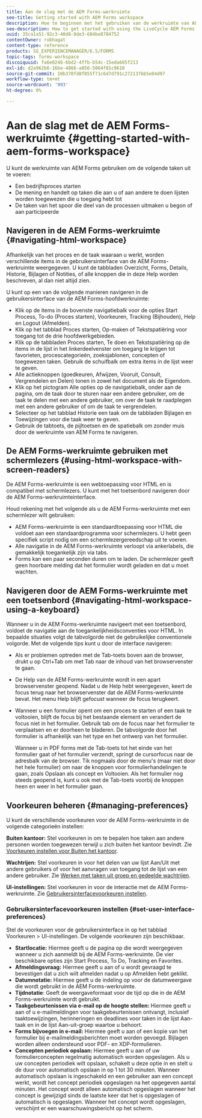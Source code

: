 ```yaml
---
title: Aan de slag met de AEM Forms-werkruimte
seo-title: Getting started with AEM Forms workspace
description: Hoe te beginnen met het gebruiken van de werkruimte van AEM Forms van het LiveCycle om uw bedrijfsautomatiseringsprocessen te beheren.
seo-description: How to get started with using the LiveCycle AEM Forms workspace to manage your business automation processes.
uuid: 35ca1a51-92c3-40d8-8de3-604be8704752
contentOwner: robhagat
content-type: reference
products: SG_EXPERIENCEMANAGER/6.5/FORMS
topic-tags: forms-workspace
discoiquuid: fa6e0246-6bd2-4ffb-b54c-15eda605f213
exl-id: d2a962b6-16be-4866-a856-5064f81c9610
source-git-commit: 10b370fd8f855f71c6d7d791c272137bb5e04d97
workflow-type: tm+mt
source-wordcount: '993'
ht-degree: 0%

---
```


# Aan de slag met de AEM Forms-werkruimte {#getting-started-with-aem-forms-workspace}

U kunt de werkruimte van AEM Forms gebruiken om de volgende taken uit te voeren:

* Een bedrijfsproces starten
* De mening en handelt op taken die aan u of aan andere te doen lijsten worden toegewezen die u toegang hebt tot
* De taken van het spoor die deel van de processen uitmaken u begon of aan participeerde

## Navigeren in de AEM Forms-werkruimte {#navigating-html-workspace}

Afhankelijk van het proces en de taak waaraan u werkt, worden verschillende items in de gebruikersinterface van de AEM Forms-werkruimte weergegeven. U kunt de tabbladen Overzicht, Forms, Details, Historie, Bijlagen of Notities, of alle knoppen die in deze Help worden beschreven, al dan niet altijd zien.

U kunt op een van de volgende manieren navigeren in de gebruikersinterface van de AEM Forms-hoofdwerkruimte:

* Klik op de items in de bovenste navigatiebalk voor de opties Start Process, To-do (Proces starten), Voorkeuren, Tracking (Bijhouden), Help en Logout (Afmelden).
* Klik op het tabblad Proces starten, Op-maken of Tekstspatiëring voor toegang tot de drie hoofdwerkgebieden.
* Klik op de tabbladen Proces starten, Te doen en Tekstspatiëring op de items in de lijst in het linkerdeelvenster om toegang te krijgen tot favorieten, procescategorieën, zoeksjablonen, concepten of toegewezen taken. Gebruik de schuifbalk om extra items in de lijst weer te geven.
* Alle actieknoppen (goedkeuren, Afwijzen, Vooruit, Consult, Vergrendelen en Delen) tonen in zowel het document als de Eigendom.
* Klik op het pictogram Alle opties op de navigatiebalk, onder aan de pagina, om de taak door te sturen naar een andere gebruiker, om de taak te delen met een andere gebruiker, om over de taak te raadplegen met een andere gebruiker of om de taak te vergrendelen.
* Selecteer op het tabblad Historie een taak om de tabbladen Bijlagen en Toewijzingen voor die taak weer te geven.
* Gebruik de tabtoets, de pijltoetsen en de spatiebalk om zonder muis door de werkruimte van AEM Forms te navigeren.

## De AEM Forms-werkruimte gebruiken met schermlezers {#using-html-workspace-with-screen-readers}

De AEM Forms-werkruimte is een webtoepassing voor HTML en is compatibel met schermlezers. U kunt met het toetsenbord navigeren door de AEM Forms-werkruimteinterface.

Houd rekening met het volgende als u de AEM Forms-werkruimte met een schermlezer wilt gebruiken:

* AEM Forms-werkruimte is een standaardtoepassing voor HTML die voldoet aan een standaardprogramma voor schermlezers. U hebt geen specifiek script nodig om een schermlezergereedschap uit te voeren.
* Alle navigatie in de AEM Forms-werkruimte verloopt via ankerlabels, die gemakkelijk toegankelijk zijn via tabs.
* Forms kan een paar seconden duren om te laden. De schermlezer geeft geen hoorbare melding dat het formulier wordt geladen en dat u moet wachten.

## Navigeren door de AEM Forms-werkruimte met een toetsenbord {#navigating-html-workspace-using-a-keyboard}

Wanneer u in de AEM Forms-werkruimte navigeert met een toetsenbord, voldoet de navigatie aan de toegankelijkheidsconventies voor HTML. In bepaalde situaties volgt de tabvolgorde niet de gebruikelijke conventionele volgorde. Met de volgende tips kunt u door de interface navigeren:

* Als er problemen optreden met de Tab-toets boven aan de browser, drukt u op Ctrl+Tab om met Tab naar de inhoud van het browservenster te gaan.
* De Help van de AEM Forms-werkruimte wordt in een apart browservenster geopend. Nadat u de Help hebt weergegeven, keert de focus terug naar het browservenster dat de AEM Forms-werkruimte bevat. Het menu Help blijft gefocust wanneer de focus terugkeert.
* Wanneer u een formulier opent om een proces te starten of een taak te voltooien, blijft de focus bij het bestaande element en verandert de focus niet in het formulier. Gebruik tab om de focus naar het formulier te verplaatsen en er doorheen te bladeren. De tabvolgorde door het formulier is afhankelijk van het type en het ontwerp van het formulier.

  Wanneer u in PDF forms met de Tab-toets tot het einde van het formulier gaat of het formulier verzendt, springt de cursorfocus naar de adresbalk van de browser. Tik nogmaals door de menu&#39;s (maar niet door het hele formulier) om naar de knoppen voor formulierhandelingen te gaan, zoals Opslaan als concept en Voltooien. Als het formulier nog steeds geopend is, kunt u ook met de Tab-toets voorbij de knoppen heen en weer in het formulier gaan.

## Voorkeuren beheren {#managing-preferences}

U kunt de verschillende voorkeuren voor de AEM Forms-werkruimte in de volgende categorieën instellen:

**Buiten kantoor:** Stel voorkeuren in om te bepalen hoe taken aan andere personen worden toegewezen terwijl u zich buiten het kantoor bevindt. Zie [Voorkeuren instellen voor Buiten het kantoor](todo-lists.md#setting-out-of-office-preferences).

**Wachtrijen:** Stel voorkeuren in voor het delen van uw lijst Aan/Uit met andere gebruikers of voor het aanvragen van toegang tot de lijst van een andere gebruiker. Zie [Werken met taken uit groep en gedeelde wachtrijen](todo-lists.md#working-with-tasks-from-group-and-shared-queues).

**UI-instellingen:** Stel voorkeuren in voor de interactie met de AEM Forms-werkruimte. Zie [Gebruikersinterfacevoorkeuren instellen](#set-user-interface-preferences).

### Gebruikersinterfacevoorkeuren instellen {#set-user-interface-preferences}

Stel de voorkeuren voor de gebruikersinterface in op het tabblad Voorkeuren > UI-instellingen. De volgende voorkeuren zijn beschikbaar.

* **Startlocatie:** Hiermee geeft u de pagina op die wordt weergegeven wanneer u zich aanmeldt bij de AEM Forms-werkruimte. De vier beschikbare opties zijn Start Process, To Do, Tracking en Favorites.
* **Afmeldingsvraag:** Hiermee geeft u aan of u wordt gevraagd te bevestigen dat u zich wilt afmelden nadat u op Afmelden hebt geklikt.
* **Datumnotatie:** Hiermee geeft u de indeling op voor de datumweergave die wordt gebruikt in de AEM Forms-werkruimte.
* **Tijdnotatie**: Geeft de weergaveformaat voor de tijd op die in de AEM Forms-werkruimte wordt gebruikt.
* **Taakgebeurtenissen via e-mail op de hoogte stellen:** Hiermee geeft u aan of u e-mailmeldingen voor taakgebeurtenissen ontvangt, inclusief taaktoewijzingen, herinneringen en deadlines voor taken in de lijst Aan-taak en in de lijst Aan-uit-groep waartoe u behoort.
* **Forms bijvoegen in e-mail:** Hiermee geeft u aan of een kopie van het formulier bij e-mailmeldingsberichten moet worden gevoegd. Bijlagen worden alleen ondersteund voor PDF- en XDP-formulieren.
* **Concepten periodiek opslaan:** Hiermee geeft u aan of uw formulierconcepten regelmatig automatisch worden opgeslagen. Als u uw concepten periodiek wilt opslaan, schakelt u deze optie in en stelt u de duur voor automatisch opslaan in op 1 tot 30 minuten. Wanneer automatisch opslaan is ingeschakeld en een gebruiker aan een concept werkt, wordt het concept periodiek opgeslagen na het opgegeven aantal minuten. Het concept wordt alleen automatisch opgeslagen wanneer het concept is gewijzigd sinds de laatste keer dat het is opgeslagen of automatisch is opgeslagen. Wanneer het concept wordt opgeslagen, verschijnt er een waarschuwingsbericht op het scherm.
